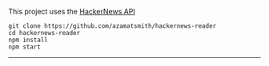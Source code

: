 
This project uses the [HackerNews API](https://github.com/HackerNews/API)

```
git clone https://github.com/azamatsmith/hackernews-reader
cd hackernews-reader
npm install
npm start
```
___
